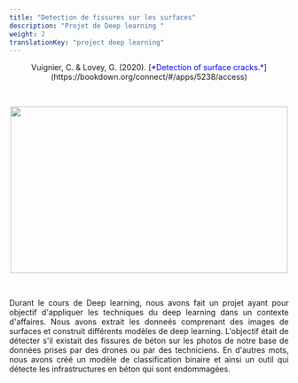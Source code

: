 ```yaml
---
title: "Detection de fissures sur les surfaces"
description: "Projet de Deep learning "
weight: 2
translationKey: "project deep learning"
---
```


<center> Vuignier, C. & Lovey, G. (2020). [<span style="color:blue">*Detection of surface cracks.*</span>](https://bookdown.org/connect/#/apps/5238/access)</p></center>

<p>&nbsp; </p>

<p align="center">
  <img src="/crack.png" width="500" height="300"/>
</p>

<p>&nbsp; </p>

<p style="text-align:justify;">Durant le cours de Deep learning, nous avons fait un projet ayant pour objectif d'appliquer les techniques du deep learning dans un contexte d'affaires. Nous avons extrait les donneés comprenant des images de surfaces et construit différents modèles de deep learning. L'objectif était de détecter s'il existait des fissures de béton sur les photos de notre base de données prises par des drones ou par des techniciens. En d'autres mots, nous avons créé un modèle de classification binaire et ainsi un outil qui détecte les infrastructures en béton qui sont endommagées.</p> 
